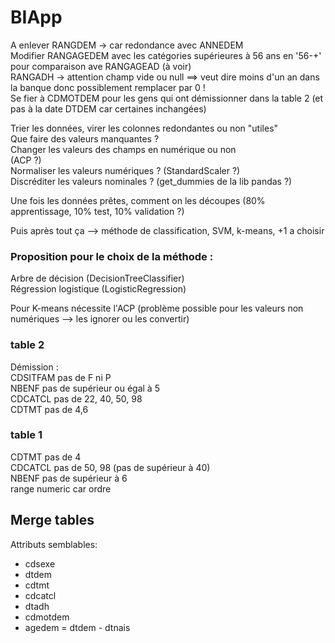 # BIApp  

A enlever RANGDEM -> car redondance avec ANNEDEM  
Modifier RANGAGEDEM avec les catégories supérieures à 56 ans en '56-+' pour comparaison ave RANGAGEAD (à voir)  
RANGADH -> attention champ vide ou null ==> veut dire moins d'un an dans la banque donc possiblement remplacer par 0 !  
Se fier à CDMOTDEM pour les gens qui ont démissionner dans la table 2 (et pas à la date DTDEM car certaines inchangées)  
  
Trier les données, virer les colonnes redondantes ou non "utiles"  
Que faire des valeurs manquantes ?  
Changer les valeurs des champs en numérique ou non  
(ACP ?)  
Normaliser les valeurs numériques ? (StandardScaler ?)  
Discréditer les valeurs nominales ? (get_dummies de la lib pandas ?)
  
Une fois les données prêtes, comment on les découpes (80% apprentissage, 10% test, 10% validation ?)  
  
Puis après tout ça --> méthode de classification, SVM, k-means, +1 a choisir  
### Proposition pour le choix de la méthode :  
Arbre de décision (DecisionTreeClassifier)  
Régression logistique (LogisticRegression)
  
Pour K-means nécessite l'ACP (problème possible pour les valeurs non numériques --> les ignorer ou les convertir)
  
  
### table 2
Démission :  
CDSITFAM pas de F ni P  
NBENF pas de supérieur ou égal à 5  
CDCATCL pas de 22, 40, 50, 98  
CDTMT pas de 4,6  

### table 1
CDTMT pas de 4  
CDCATCL pas de 50, 98 (pas de supérieur à 40)  
NBENF pas de supérieur à 6  
range numeric car ordre

## Merge tables
Attributs semblables:  
- cdsexe
- dtdem
- cdtmt
- cdcatcl
- dtadh
- cdmotdem
- agedem = dtdem - dtnais
